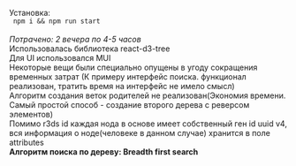 Установка:<br>
<code> npm i && npm run start</code> <br> <br>
*Потрачено: 2 вечера по 4-5 часов* <br>
Использовалась библиотека react-d3-tree <br>
Для UI использовался MUI <br>
Некоторые вещи были специально опущены в угоду сокращения временных затрат (К примеру интерфейс поиска. функционал реализован, тратить время на интерфейс не имело смысл)<br>
Алгоритм создания веток родителей не реализован(Экономия времени. Самый простой способ - создание второго дерева с реверсом элементов)<br>
Помимо r3ds id каждая нода в основе имеет собственный ген id uuid v4, вся информация о ноде(человеке в данном случае) хранится в поле attributes<br>
**Алгоритм поиска по дереву: Breadth first search**
